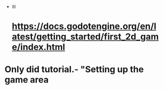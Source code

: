 - [x] # https://docs.godotengine.org/en/latest/getting_started/first_2d_game/index.html


# Only did tutorial.-  "Setting up the game area

